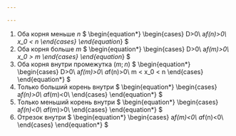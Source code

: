 ```yaml
---

---
```

1. Оба корня меньше $n$
$
\begin{equation*}
 \begin{cases}
 D>0\\
 a*f(n)>0\\
 x_0 < n
 \end{cases}
\end{equation*}
$
2. Оба корня больше $m$
$
\begin{equation*}
 \begin{cases}
 D>0\\
 a*f(m)>0\\
 x_0 > m
 \end{cases}
\end{equation*}
$
3. Оба корня внутри промежутка $(m;n)$
$
\begin{equation*}
 \begin{cases}
 D>0\\
 a*f(m)>0\\
 a*f(n)>0\\
m < x_0 < n
 \end{cases}
\end{equation*}
$
4. Только больший корень внутри
$
\begin{equation*}
 \begin{cases}
 a*f(n)>0\\
 a*f(m)<0\\
 \end{cases}
\end{equation*}
$
5. Только меньший корень внутри
$
\begin{equation*}
 \begin{cases}
 a*f(n)<0\\
 a*f(m)>0\\
 \end{cases}
\end{equation*}
$
6. Отрезок внутри
$
\begin{equation*}
 \begin{cases}
 a*f(m)<0\\
 a*f(n)<0\\
 \end{cases}
\end{equation*}
$